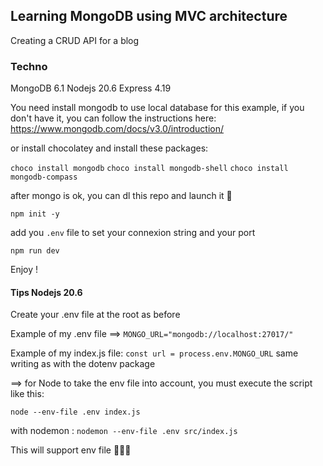 ## Learning MongoDB using MVC architecture

Creating a CRUD API for a blog

### Techno

MongoDB 6.1
Nodejs 20.6
Express 4.19

You need install mongodb to use local database for this example, if you don't have it, you can follow the instructions here:
https://www.mongodb.com/docs/v3.0/introduction/

or install chocolatey and install these packages:

`choco install mongodb`
`choco install mongodb-shell`
`choco install mongodb-compass`

after mongo is ok, you can dl this repo and launch it 🚀

`npm init -y`

add you `.env` file to set your connexion string and your port

`npm run dev`

Enjoy !

#### Tips Nodejs 20.6

Create your .env file at the root as before

Example of my .env file
==> `MONGO_URL="mongodb://localhost:27017/"`

Example of my index.js file:
`const url = process.env.MONGO_URL` same writing as with the dotenv package

==> for Node to take the env file into account, you must execute the script like this:

`node --env-file .env index.js`

with nodemon :
`nodemon --env-file .env src/index.js`

This will support env file 🚀🚀🚀
